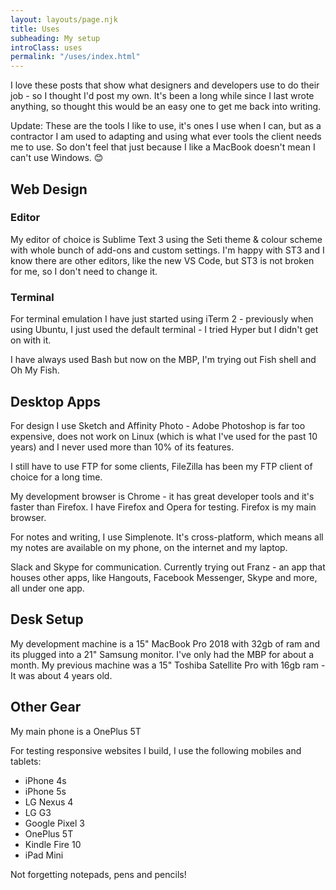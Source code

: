 ```yaml
---
layout: layouts/page.njk
title: Uses
subheading: My setup
introClass: uses
permalink: "/uses/index.html"
---
```


I love these posts that show what designers and developers use to do their job - so I thought I'd post my own. It's been a long while since I last wrote anything, so thought this would be an easy one to get me back into writing.

Update: These are the tools I like to use, it's ones I use when I can, but as a contractor I am used to adapting and using what ever tools the client needs me to use. So don't feel that just because I like a MacBook doesn't mean I can't use Windows. 😊

## Web Design

### Editor

My editor of choice is Sublime Text 3 using the Seti theme & colour scheme with whole bunch of add-ons and custom settings. I'm happy with ST3 and I know there are other editors, like the new VS Code, but ST3 is not broken for me, so I don't need to change it.

### Terminal

For terminal emulation I have just started using iTerm 2 - previously when using Ubuntu, I just used the default terminal - I tried Hyper but I didn't get on with it.

I have always used Bash but now on the MBP, I'm trying out Fish shell and Oh My Fish.

## Desktop Apps

For design I use Sketch and Affinity Photo - Adobe Photoshop is far too expensive, does not work on Linux (which is what I've used for the past 10 years) and I never used more than 10% of its features.

I still have to use FTP for some clients, FileZilla has been my FTP client of choice for a long time.

My development browser is Chrome - it has great developer tools and it's faster than Firefox. I have Firefox and Opera for testing. Firefox is my main browser.

For notes and writing, I use Simplenote. It's cross-platform, which means all my notes are available on my phone, on the internet and my laptop.

Slack and Skype for communication. Currently trying out Franz - an app that houses other apps, like Hangouts, Facebook Messenger, Skype and more, all under one app.

## Desk Setup

My development machine is a 15" MacBook Pro 2018 with 32gb of ram and its plugged into a 21" Samsung monitor. I've only had the MBP for about a month. My previous machine was a 15" Toshiba Satellite Pro with 16gb ram - It was about 4 years old.


## Other Gear

My main phone is a OnePlus 5T

For testing responsive websites I build, I use the following mobiles and tablets:

- iPhone 4s
- iPhone 5s
- LG Nexus 4
- LG G3
- Google Pixel 3
- OnePlus 5T
- Kindle Fire 10
- iPad Mini

Not forgetting notepads, pens and pencils!
